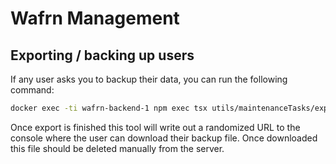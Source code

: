 # Wafrn Management

## Exporting / backing up users

If any user asks you to backup their data, you can run the following command:

```sh
docker exec -ti wafrn-backend-1 npm exec tsx utils/maintenanceTasks/exportActivityPubBackup.ts <username>
```

Once export is finished this tool will write out a randomized URL to the console where the user can download their backup file. Once downloaded this file should be deleted manually from the server.
